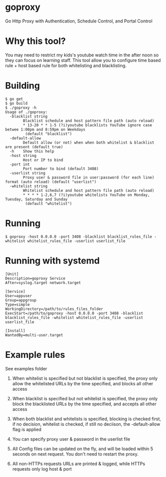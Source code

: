 # goproxy
Go Http Proxy with Authentication, Schedule Control, and Portal Control


# Why this tool?

You may need to restrict my kids's youtube watch time in the after noon so they can focus on learning staff.
This tool allow you to configure time based rule + host based rule for both whitelisting and blacklisting.


# Building

```
$ go get
$ go build
$ ./goproxy -h
Usage of ./goproxy:
  -blacklist string
    	Blacklist schedule and host pattern file path (auto reload)
    	* 13-20 * * 1-5 (?i)youtube blacklists YouTube ignore case betwee 1:00pm and 8:59pm on Weekdays
    	 (default "blacklist")
  -default-allow
    	Default allow (or not) when when both whitelist & blacklist are present (default true)
  -h	Show this help
  -host string
    	Host or IP to bind
  -port int
    	Port number to bind (default 3408)
  -userlist string
    	Proxy user & password file in user:password (for each line) format (auto reload) (default "userlist")
  -whitelist string
    	Whitelist schedule and host pattern file path (auto reload)
    	* * * * 1-2,6,7 (?i)youtube whitelists YouTube on Monday, Tuesday, Saturday and Sunday
    	 (default "whitelist")

```
# Running

```
$ goproxy -host 0.0.0.0 -port 3408 -blacklist blacklist_rules_file -whitelist whitelist_rules_file -userlist userlist_file
```

# Running with systemd
```
[Unit]
Description=goproxy Service
After=syslog.target network.target

[Service]
User=appuser
Group=appgroup
Type=simple
WorkingDirectory=/path/to/rules_files_folder
ExecStart=/path/to/goproxy -host 0.0.0.0 -port 3408 -blacklist blacklist_rules_file -whitelist whitelist_rules_file -userlist userlist_file

[Install]
WantedBy=multi-user.target
```

# Example rules
See examples folder

1. When whitelist is specified but not blacklist is specified, the proxy only allow the whitelisted URLs by 
the time specified, and blocks all other access

2. When blacklist is specified but not whitelist is specified, the proxy only block the blacklisted URLs by 
the time specified, and accepts all other access

3. When both blacklist and whitelists is specified, blocking is checked first, if no decision, whitelist is 
checked, if still no deciison, the -default-allow flag is applied

4. You can specify proxy user & password in the userlist file

5. All Config files can be updated on the fly, and will be loaded within 5 seconds on next request. You 
don't need to restart the proxy.

6. All non-HTTPs requests URLs are printed & logged, while HTTPs requests only log host & port
